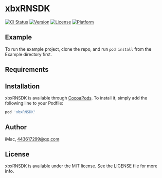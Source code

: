# xbxRNSDK

[![CI Status](https://img.shields.io/travis/iMac/xbxRNSDK.svg?style=flat)](https://travis-ci.org/iMac/xbxRNSDK)
[![Version](https://img.shields.io/cocoapods/v/xbxRNSDK.svg?style=flat)](https://cocoapods.org/pods/xbxRNSDK)
[![License](https://img.shields.io/cocoapods/l/xbxRNSDK.svg?style=flat)](https://cocoapods.org/pods/xbxRNSDK)
[![Platform](https://img.shields.io/cocoapods/p/xbxRNSDK.svg?style=flat)](https://cocoapods.org/pods/xbxRNSDK)

## Example

To run the example project, clone the repo, and run `pod install` from the Example directory first.

## Requirements

## Installation

xbxRNSDK is available through [CocoaPods](https://cocoapods.org). To install
it, simply add the following line to your Podfile:

```ruby
pod 'xbxRNSDK'
```

## Author

iMac, 443617299@qq.com

## License

xbxRNSDK is available under the MIT license. See the LICENSE file for more info.
